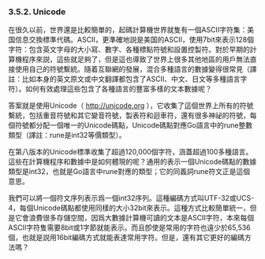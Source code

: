 ### 3.5.2. Unicode

在很久以前，世界還是比較簡單的，起碼計算機世界就隻有一個ASCII字符集：美国信息交換標準代碼。ASCII，更準確地説是美国的ASCII，使用7bit來表示128個字符：包含英文字母的大小寫、數字、各種標點符號和設置控製符。對於早期的計算機程序來説，這些就足夠了，但是這也導致了世界上很多其他地區的用戶無法直接使用自己的符號繫統。隨着互聯網的發展，混合多種語言的數據變得很常見（譯註：比如本身的英文原文或中文翻譯都包含了ASCII、中文、日文等多種語言字符）。如何有效處理這些包含了各種語言的豐富多樣的文本數據呢？

答案就是使用Unicode（ http://unicode.org ），它收集了這個世界上所有的符號繫統，包括重音符號和其它變音符號，製表符和迴車符，還有很多神祕的符號，每個符號都分配一個唯一的Unicode碼點，Unicode碼點對應Go語言中的rune整數類型（譯註：rune是int32等價類型）。

在第八版本的Unicode標準收集了超過120,000個字符，涵蓋超過100多種語言。這些在計算機程序和數據中是如何體現的呢？通用的表示一個Unicode碼點的數據類型是int32，也就是Go語言中rune對應的類型；它的同義詞rune符文正是這個意思。

我們可以將一個符文序列表示爲一個int32序列。這種編碼方式叫UTF-32或UCS-4，每個Unicode碼點都使用同樣的大小32bit來表示。這種方式比較簡單統一，但是它會浪費很多存儲空間，因爲大數據計算機可讀的文本是ASCII字符，本來每個ASCII字符隻需要8bit或1字節就能表示。而且卽使是常用的字符也遠少於65,536個，也就是説用16bit編碼方式就能表達常用字符。但是，還有其它更好的編碼方法嗎？




